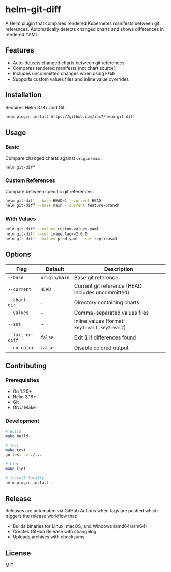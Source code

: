 # helm-git-diff

A Helm plugin that compares rendered Kubernetes manifests between git references. Automatically detects changed charts and shows differences in rendered YAML.

## Features

- Auto-detects changed charts between git references
- Compares rendered manifests (not chart source)
- Includes uncommitted changes when using `HEAD`
- Supports custom values files and inline value overrides

## Installation

Requires Helm 3.18+ and Git.

```bash
helm plugin install https://github.com/ihs7/helm-git-diff
```

## Usage

### Basic

Compare changed charts against `origin/main`:

```bash
helm git-diff
```

### Custom References

Compare between specific git references:

```bash
helm git-diff --base HEAD~1 --current HEAD
helm git-diff --base main --current feature-branch
```

### With Values

```bash
helm git-diff --values custom-values.yaml
helm git-diff --set image.tag=v2.0.0
helm git-diff --values prod.yaml --set replicas=3
```

## Options

| Flag             | Default       | Description                                       |
| ---------------- | ------------- | ------------------------------------------------- |
| `--base`         | `origin/main` | Base git reference                                |
| `--current`      | `HEAD`        | Current git reference (HEAD includes uncommitted) |
| `--chart-dir`    | `.`           | Directory containing charts                       |
| `--values`       | -             | Comma-separated values files                      |
| `--set`          | -             | Inline values (format: `key1=val1,key2=val2`)     |
| `--fail-on-diff` | `false`       | Exit 1 if differences found                       |
| `--no-color`     | `false`       | Disable colored output                            |

## Contributing

### Prerequisites

- Go 1.20+
- Helm 3.18+
- Git
- GNU Make

### Development

```bash
# Build
make build

# Test
make test
go test -v ./...

# Lint
make lint

# Install locally
helm plugin install .
```

## Release

Releases are automated via GitHub Actions when tags are pushed which triggers the release workflow that:

- Builds binaries for Linux, macOS, and Windows (amd64/arm64)
- Creates GitHub Release with changelog
- Uploads archives with checksums

## License

MIT
